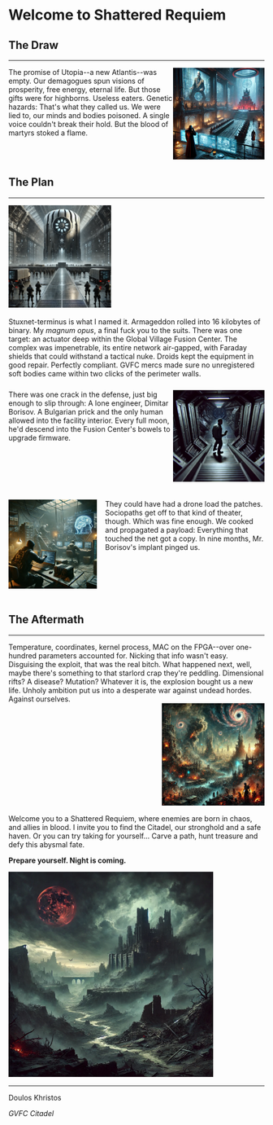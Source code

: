 # Welcome to Shattered Requiem

## The Draw

---
<div style="display:flex;align-items:flex-start;justify-content:space-between">
    <div style="width:90%">The promise of Utopia--a new Atlantis--was empty. Our demagogues spun visions of prosperity, free energy, eternal life. But those gifts were for highborns. Useless eaters. Genetic hazards: That's what they called us. We were lied to, our minds and bodies poisoned. A single voice couldn't break their hold. But the blood of martyrs stoked a flame.
    </div>
    <div style="width:50%">
        <a href="assets/images/p2.webp" class="glightbox">
            <img src="assets/images/p2.webp">
        </a>
    </div>
</div>

## The Plan

---

<div align="left">
    <a href="assets/images/p3.webp" class="glightbox">
        <img src="assets/images/p3.webp" width="40%">
    </a>
</div>
<div style="padding-top:1rem;padding-bottom:0.5rem">Stuxnet-terminus is what I named it. Armageddon rolled into 16 kilobytes of binary. My <em>magnum opus</em>, a final fuck you to the suits. There was one target: an actuator deep within the Global Village Fusion Center. The complex was impenetrable, its entire network air-gapped, with Faraday shields that could withstand a tactical nuke. Droids kept the equipment in good repair. Perfectly compliant. GVFC mercs made sure no unregistered soft bodies came within two clicks of the perimeter walls.
</div>

<div style="padding:1rem 0;display:flex;align-items:flex-start;justify-content:space-between">
    <div style="width:90%">There was one crack in the defense, just big enough to slip through: A lone engineer, Dimitar Borisov. A Bulgarian prick and the only human allowed into the facility interior. Every full moon, he'd descend into the Fusion Center's bowels to upgrade firmware.
    </div>
    <div style="width:50%">
        <a href="assets/images/p4.webp" class="glightbox">
            <img src="assets/images/p4.webp">
        </a>
    </div>
</div>

<div style="padding:1rem 0;display:flex;align-items:flex-start;justify-content:space-between">
    <div style="width:50%">
        <a href="assets/images/p5.webp" class="glightbox">
            <img src="assets/images/p5.webp">
        </a>
    </div>
    <div style="padding-left:1rem;width:90%">They could have had a drone load the patches. Sociopaths get off to that kind of theater, though. Which was fine enough. We cooked and propagated a payload: Everything that touched the net got a copy. In nine months, Mr. Borisov's implant pinged us.
    </div>
</div>

## The Aftermath

---
<div>Temperature, coordinates, kernel process, MAC on the FPGA--over one-hundred parameters accounted for. Nicking that info wasn't easy. Disguising the exploit, that was the real bitch. What happened next, well, maybe there's something to that starlord crap they're peddling. Dimensional rifts? A disease? Mutation? Whatever it is, the explosion bought us a new life. Unholy ambition put us into a desperate war against undead hordes. Against ourselves.
</div>
<div align="right">
    <a href="assets/images/p6.webp" class="glightbox">
        <img src="assets/images/p6.webp" width="40%">
    </a>
</div>

Welcome you to a Shattered Requiem, where enemies are born in chaos, and allies in blood. I invite you to find the Citadel, our stronghold and a safe haven. Or you can try taking for yourself... Carve a path, hunt treasure and defy this abysmal fate.

<p><strong>Prepare yourself. Night is coming.</strong></p>

<div align="left">
    <a href="assets/images/p7.webp" class="glightbox">
        <img src="assets/images/p7.webp" width="80%">
    </a>
</div>

---

Doulos Khristos

*GVFC Citadel*
